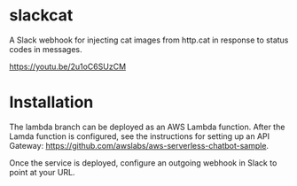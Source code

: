 # slackcat
A Slack webhook for injecting cat images from http.cat in response to status codes in messages.

https://youtu.be/2u1oC6SUzCM

# Installation
The lambda branch can be deployed as an AWS Lambda function. After the Lamda function is configured, see the instructions for setting up an API Gateway: https://github.com/awslabs/aws-serverless-chatbot-sample.

Once the service is deployed, configure an outgoing webhook in Slack to point at your URL.
